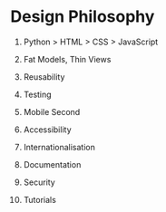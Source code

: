 # Design Philosophy

1. Python > HTML > CSS > JavaScript

2. Fat Models, Thin Views

3. Reusability

4. Testing

5. Mobile Second

6. Accessibility

7. Internationalisation

8. Documentation

10. Security

11. Tutorials
